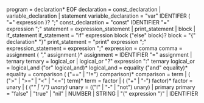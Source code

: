 program              = declaration* EOF
declaration          = const_declaration | variable_declaration | statement
variable_declaration = "var" IDENTIFER ( "=" expression )? ";"
const_declaration    = "const" IDENTIFIER "=" expression ";"
statement            = expression_statement
                      | print_statement
                      | block
                      | if_statement
if_statement         = "if" expression block ("else" block)? 
block                = "{" declaration* "}"
print_statement      = "print" expression ";"
expression_statement = expression ";"
expression           = comma
comma                = assignment ( "," assignment )*
assignment           = IDENTIFIER "=" assignment | ternary
ternary              = logical_or | logical_or "?" expression ":" ternary
logical_or           = logical_and ("or" logical_and)*
logical_and          = equality ("and" equality)*
equality             = comparison ( ("==" | "!=") comparison)*
comparison           = term | ( (">" | ">=" | "<" | "<=") term)*
term                 = factor | ( ("+" | "-") factor)*
factor               = unary | ( ("*" | "/") unary)*
unary                = (("!" | "-" | "not") unary) | primary
primary              = "false" | "true" | "nil"
                      | NUMBER | STRING | "(" expression ")"
                      | IDENTIFIER
